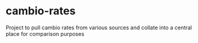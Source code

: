 # cambio-rates
Project to pull cambio rates from various sources and collate into a central place for comparison purposes
